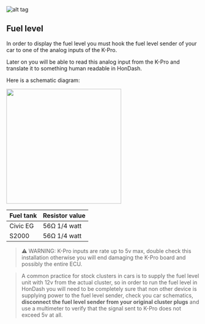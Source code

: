 ![alt tag](https://raw.github.com/pablobuenaposada/HonDash/master/docs/logo/hondash.png)

## Fuel level 

In order to display the fuel level you must hook the fuel level sender of your car to one of the analog inputs of the K-Pro.

Later on you will be able to read this analog input from the K-Pro and translate it to something human readable in HonDash. 

Here is a schematic diagram:

<img src="https://raw.github.com/pablobuenaposada/HonDash/master/docs/readme/fuel.png" data-canonical-src="https://raw.github.com/pablobuenaposada/HonDash/master/docs/readme/fuel.png" height="300" />

Fuel tank | Resistor value
------- | -----
Civic EG | 56Ω 1/4 watt
S2000 | 56Ω 1/4 watt

> ⚠️ WARNING: K-Pro inputs are rate up to 5v max, double check this installation otherwise you will end damaging the K-Pro board and possibly the entire ECU.

> A common practice for stock clusters in cars is to supply the fuel level unit with 12v from the actual cluster, so in order to run the fuel level in HonDash you will need to be completely sure that non other device is supplying power to the fuel level sender, check you car schematics, **disconnect the fuel level sender from your original cluster plugs** and use a multimeter to verify that the signal sent to K-Pro does not exceed 5v at all.
